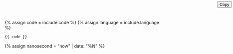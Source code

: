 {% assign code = include.code %}
{% assign language = include.language %}

``` {{ language }}
{{ code }}
```
{% assign nanosecond = "now" | date: "%N" %}
<textarea id="code{{ nanosecond }}" style="visibility:hidden">{{ code }}</textarea>
<button id="btn" onclick="copyCode( 'code{{ nanosecond }}' )" style="position:absolute; top:4px; right:4px;"
data-clipboard-target="#code{{ nanosecond }}">Copy</button>

<script>
function copyCode( queryId ) {
  var copyText = document.getElementById( queryId );
  navigator.clipboard.writeText(copyText.textContent);
  }
</script>
